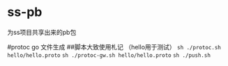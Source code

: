 # ss-pb
为ss项目共享出来的pb包

#protoc go 文件生成
##脚本大致使用札记 （hello用于测试）
`sh ./protoc.sh hello/hello.proto`
`sh ./protoc-gw.sh hello/hello.proto`
`sh ./push.sh`